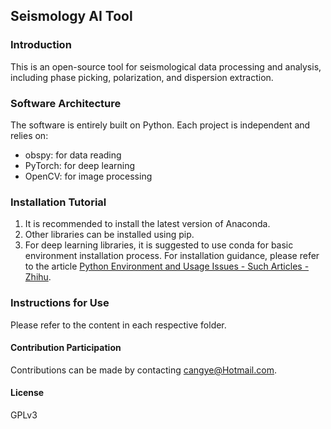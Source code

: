 ## Seismology AI Tool

### Introduction
This is an open-source tool for seismological data processing and analysis, including phase picking, polarization, and dispersion extraction.

### Software Architecture
The software is entirely built on Python. Each project is independent and relies on:
- obspy: for data reading
- PyTorch: for deep learning
- OpenCV: for image processing
  
### Installation Tutorial
1. It is recommended to install the latest version of Anaconda.
2. Other libraries can be installed using pip.
3. For deep learning libraries, it is suggested to use conda for basic environment installation process.
For installation guidance, please refer to the article [Python Environment and Usage Issues - Such Articles - Zhihu](https://zhuanlan.zhihu.com/p/414300182).

### Instructions for Use
Please refer to the content in each respective folder.

#### Contribution Participation
Contributions can be made by contacting cangye@Hotmail.com.

#### License 
GPLv3

